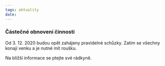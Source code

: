 ```yaml
---
tags: aktuality
date: 
---
```


### Částečné obnovení činnosti

Od 3. 12. 2020 budou opět zahájeny pravidelné schůzky. Zatím se všechny konají venku a je nutné mít roušku. 

Na bližší informace se ptejte své rádkyně.